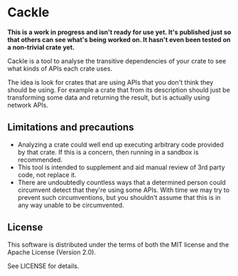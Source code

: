 # Cackle

**This is a work in progress and isn't ready for use yet. It's published just so that others can see
what's being worked on. It hasn't even been tested on a non-trivial crate yet.**

Cackle is a tool to analyse the transitive dependencies of your crate to see what kinds of APIs each
crate uses.

The idea is look for crates that are using APIs that you don't think they should be using. For
example a crate that from its description should just be transforming some data and returning the
result, but is actually using network APIs.

## Limitations and precautions

* Analyzing a crate could well end up executing arbitrary code provided by that crate. If this is a
  concern, then running in a sandbox is recommended.
* This tool is intended to supplement and aid manual review of 3rd party code, not replace it.
* There are undoubtedly countless ways that a determined person could circumvent detect that they're
  using some APIs. With time we may try to prevent such circumventions, but you shouldn't assume
  that this is in any way unable to be circumvented.

## License

This software is distributed under the terms of both the MIT license and the Apache License (Version
2.0).

See LICENSE for details.

